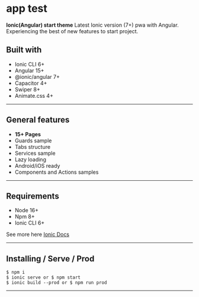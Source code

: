 # app test

**Ionic(Angular) start theme** Latest Ionic version (7+) pwa with Angular. Experiencing the best of new features to start project. 

## Built with
* Ionic CLI 6+
* Angular 15+
* @ionic/angular 7+
* Capacitor 4+
* Swiper 8+
* Animate.css 4+

---

## General features
* **15+ Pages**
* Guards sample
* Tabs structure
* Services sample
* Lazy loading
* Android/iOS ready
* Components and Actions samples

---

## Requirements
* Node 16+
* Npm 8+
* Ionic CLI 6+

See more here [Ionic Docs](https://ionicframework.com/docs)

---

## Installing / Serve / Prod
```
$ npm i
$ ionic serve or $ npm start
$ ionic build --prod or $ npm run prod
```

---

